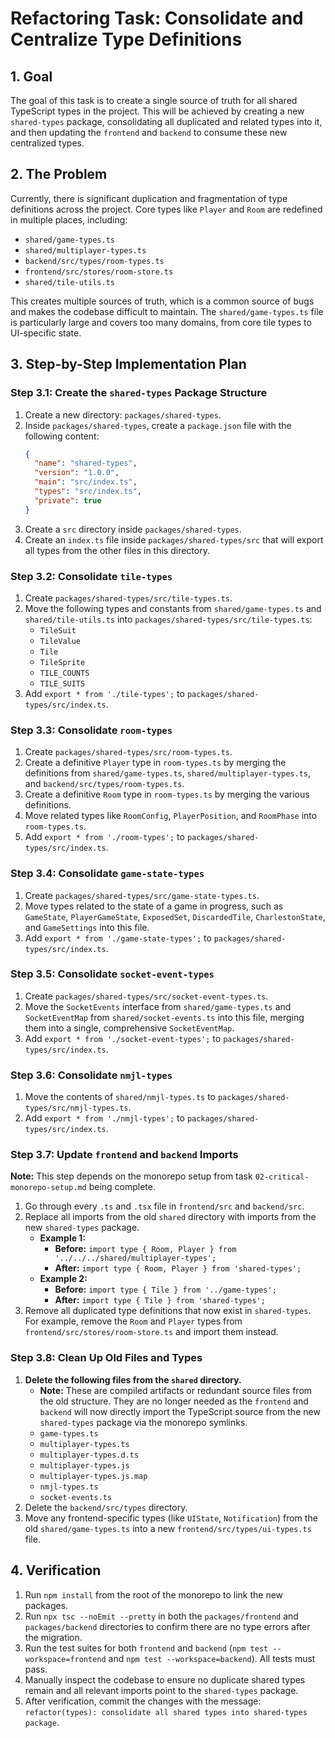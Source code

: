 # Refactoring Task: Consolidate and Centralize Type Definitions

## 1. Goal

The goal of this task is to create a single source of truth for all shared TypeScript types in the project. This will be achieved by creating a new `shared-types` package, consolidating all duplicated and related types into it, and then updating the `frontend` and `backend` to consume these new centralized types.

## 2. The Problem

Currently, there is significant duplication and fragmentation of type definitions across the project. Core types like `Player` and `Room` are redefined in multiple places, including:

- `shared/game-types.ts`
- `shared/multiplayer-types.ts`
- `backend/src/types/room-types.ts`
- `frontend/src/stores/room-store.ts`
- `shared/tile-utils.ts`

This creates multiple sources of truth, which is a common source of bugs and makes the codebase difficult to maintain. The `shared/game-types.ts` file is particularly large and covers too many domains, from core tile types to UI-specific state.

## 3. Step-by-Step Implementation Plan

### Step 3.1: Create the `shared-types` Package Structure

1.  Create a new directory: `packages/shared-types`.
2.  Inside `packages/shared-types`, create a `package.json` file with the following content:
    ```json
    {
      "name": "shared-types",
      "version": "1.0.0",
      "main": "src/index.ts",
      "types": "src/index.ts",
      "private": true
    }
    ```
3.  Create a `src` directory inside `packages/shared-types`.
4.  Create an `index.ts` file inside `packages/shared-types/src` that will export all types from the other files in this directory.

### Step 3.2: Consolidate `tile-types`

1.  Create `packages/shared-types/src/tile-types.ts`.
2.  Move the following types and constants from `shared/game-types.ts` and `shared/tile-utils.ts` into `packages/shared-types/src/tile-types.ts`:
    - `TileSuit`
    - `TileValue`
    - `Tile`
    - `TileSprite`
    - `TILE_COUNTS`
    - `TILE_SUITS`
3.  Add `export * from './tile-types';` to `packages/shared-types/src/index.ts`.

### Step 3.3: Consolidate `room-types`

1.  Create `packages/shared-types/src/room-types.ts`.
2.  Create a definitive `Player` type in `room-types.ts` by merging the definitions from `shared/game-types.ts`, `shared/multiplayer-types.ts`, and `backend/src/types/room-types.ts`.
3.  Create a definitive `Room` type in `room-types.ts` by merging the various definitions.
4.  Move related types like `RoomConfig`, `PlayerPosition`, and `RoomPhase` into `room-types.ts`.
5.  Add `export * from './room-types';` to `packages/shared-types/src/index.ts`.

### Step 3.4: Consolidate `game-state-types`

1.  Create `packages/shared-types/src/game-state-types.ts`.
2.  Move types related to the state of a game in progress, such as `GameState`, `PlayerGameState`, `ExposedSet`, `DiscardedTile`, `CharlestonState`, and `GameSettings` into this file.
3.  Add `export * from './game-state-types';` to `packages/shared-types/src/index.ts`.

### Step 3.5: Consolidate `socket-event-types`

1.  Create `packages/shared-types/src/socket-event-types.ts`.
2.  Move the `SocketEvents` interface from `shared/game-types.ts` and `SocketEventMap` from `shared/socket-events.ts` into this file, merging them into a single, comprehensive `SocketEventMap`.
3.  Add `export * from './socket-event-types';` to `packages/shared-types/src/index.ts`.

### Step 3.6: Consolidate `nmjl-types`

1.  Move the contents of `shared/nmjl-types.ts` to `packages/shared-types/src/nmjl-types.ts`.
2.  Add `export * from './nmjl-types';` to `packages/shared-types/src/index.ts`.

### Step 3.7: Update `frontend` and `backend` Imports

**Note:** This step depends on the monorepo setup from task `02-critical-monorepo-setup.md` being complete.

1.  Go through every `.ts` and `.tsx` file in `frontend/src` and `backend/src`.
2.  Replace all imports from the old `shared` directory with imports from the new `shared-types` package.
    - **Example 1:**
        - **Before:** `import type { Room, Player } from '../../../shared/multiplayer-types';`
        - **After:** `import type { Room, Player } from 'shared-types';`
    - **Example 2:**
        - **Before:** `import type { Tile } from '../game-types';`
        - **After:** `import type { Tile } from 'shared-types';`
3.  Remove all duplicated type definitions that now exist in `shared-types`. For example, remove the `Room` and `Player` types from `frontend/src/stores/room-store.ts` and import them instead.

### Step 3.8: Clean Up Old Files and Types

1.  **Delete the following files from the `shared` directory.**
    - **Note:** These are compiled artifacts or redundant source files from the old structure. They are no longer needed as the `frontend` and `backend` will now directly import the TypeScript source from the new `shared-types` package via the monorepo symlinks.
    - `game-types.ts`
    - `multiplayer-types.ts`
    - `multiplayer-types.d.ts`
    - `multiplayer-types.js`
    - `multiplayer-types.js.map`
    - `nmjl-types.ts`
    - `socket-events.ts`
2.  Delete the `backend/src/types` directory.
3.  Move any frontend-specific types (like `UIState`, `Notification`) from the old `shared/game-types.ts` into a new `frontend/src/types/ui-types.ts` file.

## 4. Verification

1.  Run `npm install` from the root of the monorepo to link the new packages.
2.  Run `npx tsc --noEmit --pretty` in both the `packages/frontend` and `packages/backend` directories to confirm there are no type errors after the migration.
3.  Run the test suites for both `frontend` and `backend` (`npm test --workspace=frontend` and `npm test --workspace=backend`). All tests must pass.
4.  Manually inspect the codebase to ensure no duplicate shared types remain and all relevant imports point to the `shared-types` package.
5.  After verification, commit the changes with the message: `refactor(types): consolidate all shared types into shared-types package`.
